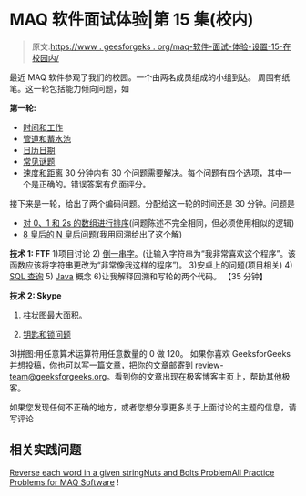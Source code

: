 # MAQ 软件面试体验|第 15 集(校内)

> 原文:[https://www . geesforgeks . org/maq-软件-面试-体验-设置-15-在校园内/](https://www.geeksforgeeks.org/maq-software-interview-experience-set-15-on-campus/)

最近 MAQ 软件参观了我们的校园。一个由两名成员组成的小组到达。
周围有纸笔。这一轮包括能力倾向问题，如

**第一轮:**

*   [时间和工作](https://www.geeksforgeeks.org/time-speed-distance/)
*   [管道和蓄水池](https://www.geeksforgeeks.org/pipes-and-cisterns/)
*   [日历日期](https://www.geeksforgeeks.org/calendar/)
*   [常见谜题](https://www.geeksforgeeks.org/category/puzzles/)
*   [速度和距离](https://www.geeksforgeeks.org/time-speed-distance/)
    30 分钟内有 30 个问题需要解决。每个问题有四个选项，其中一个是正确的。错误答案有负面评分。

接下来是一轮，给出了两个编码问题。分配给这一轮的时间还是 30 分钟。问题是

*   [对 0、1 和 2s 的数组进行排序](https://practice.geeksforgeeks.org/problems/sort-an-array-of-0s-1s-and-2s/0)(问题陈述不完全相同，但必须使用相似的逻辑)
*   [8 皇后的 N 皇后问题](https://practice.geeksforgeeks.org/problems/n-queen-problem/0)(我用回溯给出了这个解)

**技术 1: FTF**
1)项目讨论
2) [倒一串字](https://practice.geeksforgeeks.org/problems/reverse-words-in-a-given-string/0)。(让输入字符串为“我非常喜欢这个程序”。该函数应该将字符串更改为“非常像我这样的程序”)。
3)安卓上的问题(项目相关)
4) [SQL 查询](https://www.geeksforgeeks.org/dbms-gq/sql-gq/)
5) [Java](https://www.geeksforgeeks.org/java/) 概念
6)让我解释回溯和写轮的两个代码。
【35 分钟】

**技术 2: Skype**
1) [柱状图最大面积](https://practice.geeksforgeeks.org/problems/maximum-rectangular-area-in-a-histogram/0)。

2) [钥匙和锁问题](https://practice.geeksforgeeks.org/problems/nuts-and-bolts-problem/0)

3)拼图:用任意算术运算符用任意数量的 0 做 120。
如果你喜欢 GeeksforGeeks 并想投稿，你也可以写一篇文章，把你的文章邮寄到 review-team@geeksforgeeks.org。看到你的文章出现在极客博客主页上，帮助其他极客。

如果您发现任何不正确的地方，或者您想分享更多关于上面讨论的主题的信息，请写评论

## 相关实践问题

[Reverse each word in a given string](https://practice.geeksforgeeks.org/problems/reverse-each-word-in-a-given-string/0)[Nuts and Bolts Problem](https://practice.geeksforgeeks.org/problems/nuts-and-bolts-problem/0)[All Practice Problems for MAQ Software](https://practice.geeksforgeeks.org/company/MAQ-Software/) !